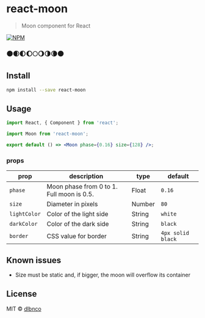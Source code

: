 # react-moon

> Moon component for React

[![NPM](https://img.shields.io/npm/v/react-moon.svg)](https://www.npmjs.com/package/react-moon)

### 🌑🌒🌓🌔🌕🌖🌗🌘🌑

## Install

```bash
npm install --save react-moon
```

## Usage

```jsx
import React, { Component } from 'react';

import Moon from 'react-moon';

export default () => <Moon phase={0.16} size={128} />;
```

### props

| prop         | description                               | type   | default           |
| ------------ | ----------------------------------------- | ------ | ----------------- |
| `phase`      | Moon phase from 0 to 1. Full moon is 0.5. | Float  | `0.16`            |
| `size`       | Diameter in pixels                        | Number | `80`              |
| `lightColor` | Color of the light side                   | String | `white`           |
| `darkColor`  | Color of the dark side                    | String | `black`           |
| `border`     | CSS value for border                      | String | `4px solid black` |

## Known issues

- Size must be static and, if bigger, the moon will overflow its container

## License

MIT © [dlbnco](https://github.com/dlbnco)
